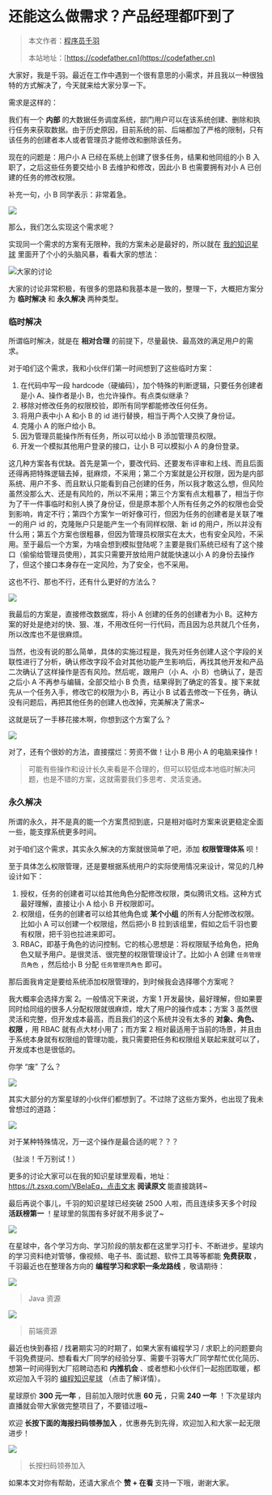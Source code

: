 # 还能这么做需求？产品经理都吓到了

> 本文作者：[程序员千羽](https://yuyuanweb.feishu.cn/wiki/Abldw5WkjidySxkKxU2cQdAtnah)
>
> 本站地址：[https://codefather.cn](https://codefather.cn)

大家好，我是千羽。最近在工作中遇到一个很有意思的小需求，并且我以一种很独特的方式解决了，今天就来给大家分享一下。

需求是这样的：

我们有一个 **内部** 的大数据任务调度系统，部门用户可以在该系统创建、删除和执行任务来获取数据。由于历史原因，目前系统的前、后端都加了严格的限制，只有该任务的创建者本人或者管理员才能修改和删除该任务。

现在的问题是：用户小 A 已经在系统上创建了很多任务，结果和他同组的小 B 入职了，之后这些任务要交给小 B 去维护和修改，因此小 B 也需要拥有对小 A 已创建的任务的修改权限。

补充一句，小 B 同学表示：非常着急。

![](https://pic.yupi.icu/5563/202311060953221.png)

那么，我们怎么实现这个需求呢？

实现同一个需求的方案有无限种，我的方案未必是最好的，所以就在 [我的知识星球](https://mp.weixin.qq.com/s?__biz=MzI1NDczNTAwMA==&mid=2247505617&idx=1&sn=73c5e2b1ad9b22d93e8fd6153199ab22&scene=21#wechat_redirect) 里面开了个小的头脑风暴，看看大家的想法：

![](https://pic.yupi.icu/5563/202311060953079.png)大家的讨论

大家的讨论非常积极，有很多的思路和我基本是一致的，整理一下，大概把方案分为 **临时解决** 和 **永久解决** 两种类型。

### 临时解决

所谓临时解决，就是在 **相对合理** 的前提下，尽量最快、最高效的满足用户的需求。

对于咱们这个需求，我和小伙伴们第一时间想到了这些临时方案：

1. 在代码中写一段 hardcode（硬编码），加个特殊的判断逻辑，只要任务创建者是小 A、操作者是小 B，也允许操作。有点类似继承？
2. 移除对修改任务的权限校验，即所有同学都能修改任何任务。
3. 将用户表中小 A 和小 B 的 id 进行替换，相当于两个人交换了身份证。
4. 克隆小 A 的账户给小 B。
5. 因为管理员能操作所有任务，所以可以给小 B 添加管理员权限。
6. 开发一个模拟其他用户登录的接口，让小 B 可以模拟小 A 的身份登录。

这几种方案各有优缺。首先是第一个，要改代码、还要发布评审和上线、而且后面还得再把特殊逻辑去掉，挺麻烦，不采用；第二个方案就是公开权限，因为是内部系统、用户不多、而且默认只能看到自己创建的任务，所以我才敢这么想，但风险虽然没那么大、还是有风险的，所以不采用；第三个方案有点太粗暴了，相当于你为了干一件事临时和别人换了身份证，但是原本那个人所有任务之外的权限也会受到影响，肯定不行；第四个方案乍一听好像可行，但因为任务的创建者是关联了唯一的用户 id 的，克隆账户只是能产生一个有同样权限、新 id 的用户，所以并没有什么用；第五个方案也很粗暴，但因为管理员权限实在太大，也有安全风险，不采用。至于最后一个方案，为啥会想到模拟登陆呢？主要是我们系统已经有了这个接口（偷偷给管理员使用），其实只需要开放给用户就能快速以小 A 的身份去操作了，但这个接口本身存在一定风险，为了安全，也不采用。

这也不行、那也不行，还有什么更好的方法么？

![](https://pic.yupi.icu/5563/202311060953560.png)

我最后的方案是，直接修改数据库，将小 A 创建的任务的创建者为小 B。这种方案的好处是绝对的快、狠、准，不用改任何一行代码，而且因为总共就几个任务，所以改库也不是很麻烦。

当然，也没有说的那么简单，具体的实施过程是，我先对任务创建人这个字段的关联性进行了分析，确认修改字段不会对其他功能产生影响后，再找其他开发和产品二次确认了这样操作是否有风险。然后呢，跟用户（小 A、小 B）也确认了，是否之后小 A 不再参与编辑，全部交给小 B 负责，结果得到了确定的答复。接下来就先从一个任务入手，修改它的权限为小 B，再让小 B 试着去修改一下任务，确认没有问题后，再把其他任务的创建人也改掉，完美解决了需求~

这就是玩了一手移花接木啊，你想到这个方案了么？

![](https://pic.yupi.icu/5563/202311060953111.png)

对了，还有个很妙的方法，直接摆烂：劳资不做！让小 B 用小 A 的电脑来操作！

> 可能有些操作和设计长久来看是不合理的，但可以较低成本地临时解决问题，也是不错的方案，这就需要我们多思考、灵活变通。

### 永久解决

所谓的永久，并不是真的能一个方案贯彻到底，只是相对临时方案来说更稳定全面一些，能支撑系统更多时间。

对于咱们这个需求，其实永久解决的方案就很简单了吧，添加 **权限管理体系** 呗！

至于具体怎么权限管理，还是要根据系统用户的实际使用情况来设计，常见的几种设计如下：

1. 授权，任务的创建者可以给其他角色分配修改权限，类似腾讯文档。这种方式最好理解，直接让小 A 给小 B 开权限即可。
2. 权限组，任务的创建者可以给其他角色或 **某个小组** 的所有人分配修改权限。比如小 A 可以创建一个权限组，然后把小 B 拉到该组里，假如之后千羽也要有权限，把千羽也拉进来即可。
3. RBAC，即基于角色的访问控制。它的核心思想是：将权限赋予给角色，把角色又赋予用户。是很灵活、很完整的权限管理设计了。比如小 A 创建 `任务管理员角色` ，然后给小 B 分配  `任务管理员角色` 即可。

那后面我肯定是要给系统添加权限管理的，到时候我会选择哪个方案呢？

我大概率会选择方案 2。一般情况下来说，方案 1 开发最快，最好理解，但如果要同时给同组的很多人分配权限就很麻烦，增大了用户的操作成本；方案 3 虽然很灵活和完整，但开发成本最高，而且我们的这个系统并没有太多的 **对象、角色、权限** ，用 RBAC 就有点大材小用了；而方案 2 相对最适用于当前的场景，并且由于系统本身就有权限组的管理功能，我只需要把任务和权限组关联起来就可以了，开发成本也是很低的。

你学 “废” 了么？

![](https://pic.yupi.icu/5563/202311060953087.png)

其实大部分的方案星球的小伙伴们都想到了。不过除了这些方案外，也出现了我未曾想过的道路：

![](https://pic.yupi.icu/5563/202311060953114.png)

对于某种特殊情况，万一这个操作是最合适的呢？？？

（扯淡！千万别试！）

更多的讨论大家可以在我的知识星球里观看，地址：https://t.zsxq.com/VBeIaEq，点击文末 **阅读原文** 能直接跳转~

最后再说个事儿，千羽的知识星球已经突破 2500 人啦，而且连续多天多个时段 **活跃榜第一** ！星球里的氛围有多好就不用多说了~

![](https://pic.yupi.icu/5563/202311060953609.jpeg)

在星球中，各个学习方向、学习阶段的朋友都在这里学习打卡、不断进步。星球内的学习资料绝对管够，像视频、电子书、面试题、软件工具等等都能 **免费获取** ，千羽最近也在整理各方向的 **编程学习和求职一条龙路线** ，敬请期待：

![](https://pic.yupi.icu/5563/202311060953146.png)

> Java 资源

![](https://pic.yupi.icu/5563/202311060953054.png)

> 前端资源

最近也快到春招 / 找暑期实习的时期了，如果大家有编程学习 / 求职上的问题要向千羽免费提问、想看看大厂同学的经验分享、需要千羽等大厂同学帮忙优化简历、想第一时间得到大厂招聘动态和 **内推机会** 、或者想和小伙伴们一起抱团取暖，都欢迎加入千羽的 [编程知识星球](https://mp.weixin.qq.com/s?__biz=MzI1NDczNTAwMA==&mid=2247505617&idx=1&sn=73c5e2b1ad9b22d93e8fd6153199ab22&scene=21#wechat_redirect) （点击了解详情）。

星球原价 **300 元一年** ，目前加入限时优惠 **60 元** ，只需 **240 一年** ！下次星球内直播就会带大家做完整项目了，不要错过哦~

欢迎 **长按下面的海报扫码领券加入** ，优惠券先到先得，欢迎加入和大家一起无限进步！

![](https://pic.yupi.icu/5563/202311060953129.png)

> 长按扫码领券加入

如果本文对你有帮助，还请大家点个 **赞 + 在看** 支持一下哦，谢谢大家。